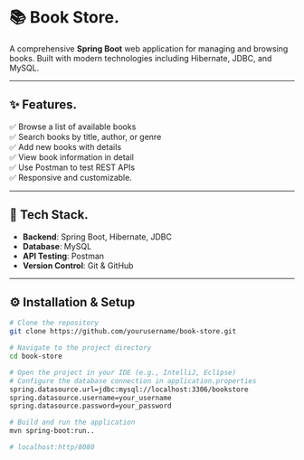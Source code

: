 
# 📚 Book Store.

A comprehensive **Spring Boot** web application for managing and browsing books. Built with modern technologies including Hibernate, JDBC, and MySQL.

---

## ✨ Features.

✅ Browse a list of available books  
✅ Search books by title, author, or genre  
✅ Add new books with details  
✅ View book information in detail  
✅ Use Postman to test REST APIs  
✅ Responsive and customizable.

---

## 🚀 Tech Stack.

- **Backend**: Spring Boot, Hibernate, JDBC  
- **Database**: MySQL  
- **API Testing**: Postman  
- **Version Control**: Git & GitHub  

---

## ⚙️ Installation & Setup

```bash
# Clone the repository
git clone https://github.com/yourusername/book-store.git

# Navigate to the project directory
cd book-store

# Open the project in your IDE (e.g., IntelliJ, Eclipse)
# Configure the database connection in application.properties
spring.datasource.url=jdbc:mysql://localhost:3306/bookstore
spring.datasource.username=your_username
spring.datasource.password=your_password

# Build and run the application
mvn spring-boot:run..

# localhost:http/8080
